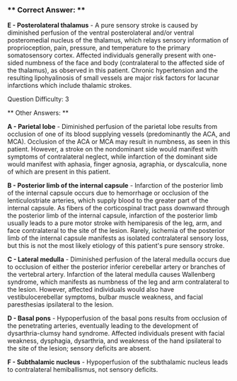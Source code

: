 ### ** Correct Answer: **

**E - Posterolateral thalamus** - A pure sensory stroke is caused by diminished perfusion of the ventral posterolateral and/or ventral posteromedial nucleus of the thalamus, which relays sensory information of proprioception, pain, pressure, and temperature to the primary somatosensory cortex. Affected individuals generally present with one-sided numbness of the face and body (contralateral to the affected side of the thalamus), as observed in this patient. Chronic hypertension and the resulting lipohyalinosis of small vessels are major risk factors for lacunar infarctions which include thalamic strokes.

Question Difficulty: 3

** Other Answers: **

**A - Parietal lobe** - Diminished perfusion of the parietal lobe results from occlusion of one of its blood supplying vessels (predominantly the ACA, and MCA). Occlusion of the ACA or MCA may result in numbness, as seen in this patient. However, a stroke on the nondominant side would manifest with symptoms of contralateral neglect, while infarction of the dominant side would manifest with aphasia, finger agnosia, agraphia, or dyscalculia, none of which are present in this patient.

**B - Posterior limb of the internal capsule** - Infarction of the posterior limb of the internal capsule occurs due to hemorrhage or occlusion of the lenticulostriate arteries, which supply blood to the greater part of the internal capsule. As fibers of the corticospinal tract pass downward through the posterior limb of the internal capsule, infarction of the posterior limb usually leads to a pure motor stroke with hemiparesis of the leg, arm, and face contralateral to the site of the lesion. Rarely, ischemia of the posterior limb of the internal capsule manifests as isolated contralateral sensory loss, but this is not the most likely etiology of this patient's pure sensory stroke.

**C - Lateral medulla** - Diminished perfusion of the lateral medulla occurs due to occlusion of either the posterior inferior cerebellar artery or branches of the vertebral artery. Infarction of the lateral medulla causes Wallenberg syndrome, which manifests as numbness of the leg and arm contralateral to the lesion. However, affected individuals would also have vestibulocerebellar symptoms, bulbar muscle weakness, and facial paresthesias ipsilateral to the lesion.

**D - Basal pons** - Hypoperfusion of the basal pons results from occlusion of the penetrating arteries, eventually leading to the development of dysarthria-clumsy hand syndrome. Affected individuals present with facial weakness, dysphagia, dysarthria, and weakness of the hand ipsilateral to the site of the lesion; sensory deficits are absent.

**F - Subthalamic nucleus** - Hypoperfusion of the subthalamic nucleus leads to contralateral hemiballismus, not sensory deficits.

